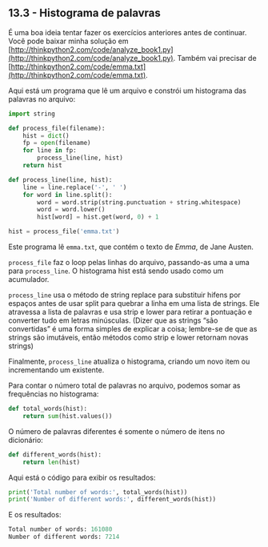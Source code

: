 ## 13.3 - Histograma de palavras

É uma boa ideia tentar fazer os exercícios anteriores antes de continuar. Você pode baixar minha solução em [http://thinkpython2.com/code/analyze_book1.py](http://thinkpython2.com/code/analyze_book1.py). Também vai precisar de [http://thinkpython2.com/code/emma.txt](http://thinkpython2.com/code/emma.txt).

Aqui está um programa que lê um arquivo e constrói um histograma das palavras no arquivo:

```python
import string

def process_file(filename):
    hist = dict()
    fp = open(filename)
    for line in fp:
        process_line(line, hist)
    return hist

def process_line(line, hist):
    line = line.replace('-', ' ')
    for word in line.split():
        word = word.strip(string.punctuation + string.whitespace)
        word = word.lower()
        hist[word] = hist.get(word, 0) + 1

hist = process_file('emma.txt')
```

Este programa lê `emma.txt`, que contém o texto de _Emma_, de Jane Austen.

`process_file` faz o loop pelas linhas do arquivo, passando-as uma a uma para `process_line`. O histograma hist está sendo usado como um acumulador.

`process_line` usa o método de string replace para substituir hifens por espaços antes de usar split para quebrar a linha em uma lista de strings. Ele atravessa a lista de palavras e usa strip e lower para retirar a pontuação e converter tudo em letras minúsculas. (Dizer que as strings “são convertidas” é uma forma simples de explicar a coisa; lembre-se de que as strings são imutáveis, então métodos como strip e lower retornam novas strings)

Finalmente, `process_line` atualiza o histograma, criando um novo item ou incrementando um existente.

Para contar o número total de palavras no arquivo, podemos somar as frequências no histograma:

```python
def total_words(hist):
    return sum(hist.values())
```

O número de palavras diferentes é somente o número de itens no dicionário:


```python
def different_words(hist):
    return len(hist)
```

Aqui está o código para exibir os resultados:

```python
print('Total number of words:', total_words(hist))
print('Number of different words:', different_words(hist))
```

E os resultados:

```python
Total number of words: 161080
Number of different words: 7214
```
